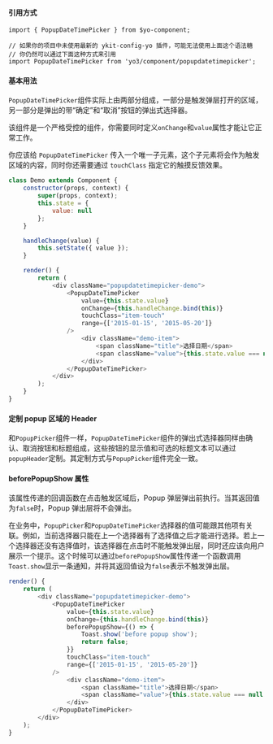 #### 引用方式

```
import { PopupDateTimePicker } from $yo-component;

// 如果你的项目中未使用最新的 ykit-config-yo 插件，可能无法使用上面这个语法糖
// 你仍然可以通过下面这种方式来引用
import PopupDateTimePicker from 'yo3/component/popupdatetimepicker';
```


#### 基本用法

`PopupDateTimePicker`组件实际上由两部分组成，一部分是触发弹层打开的区域，另一部分是弹出的带“确定”和“取消”按钮的弹出式选择器。

该组件是一个严格受控的组件，你需要同时定义`onChange`和`value`属性才能让它正常工作。

你应该给 `PopupDateTimePicker` 传入一个唯一子元素，这个子元素将会作为触发区域的内容，同时你还需要通过 `touchClass` 指定它的触摸反馈效果。

```javascript
class Demo extends Component {
    constructor(props, context) {
        super(props, context);
        this.state = {
            value: null
        };
    }

    handleChange(value) {
        this.setState({ value });
    }

    render() {
        return (
            <div className="popupdatetimepicker-demo">
                <PopupDateTimePicker
                    value={this.state.value}
                    onChange={this.handleChange.bind(this)}
                    touchClass="item-touch"
                    range={['2015-01-15', '2015-05-20']}
                />
                    <div className="demo-item">
                        <span className="title">选择日期</span>
                        <span className="value">{this.state.value === null ? '请选择日期' : this.state.value}</span>
                    </div>
                </PopupDateTimePicker>
            </div>
        );
    }
}
```

#### 定制 popup 区域的 Header

和`PopupPicker`组件一样，`PopupDateTimePicker`组件的弹出式选择器同样由确认、取消按钮和标题组成，这些按钮的显示值和可选的标题文本可以通过`popupHeader`定制。其定制方式与`PopupPicker`组件完全一致。

#### beforePopupShow 属性

该属性传递的回调函数在点击触发区域后，Popup 弹层弹出前执行。当其返回值为`false`时，Popup 弹出层将不会弹出。

在业务中，`PopupPicker`和`PopupDateTimePicker`选择器的值可能跟其他项有关联。例如，当前选择器只能在上一个选择器有了选择值之后才能进行选择。若上一个选择器还没有选择值时，该选择器在点击时不能触发弹出层，同时还应该向用户展示一个提示。这个时候可以通过`beforePopupShow`属性传递一个函数调用`Toast.show`显示一条通知，并将其返回值设为`false`表示不触发弹出层。

```javascript
render() {
    return (
        <div className="popupdatetimepicker-demo">
            <PopupDateTimePicker
                value={this.state.value}
                onChange={this.handleChange.bind(this)}
                beforePopupShow={() => {
                    Toast.show('before popup show');
                    return false;
                }}
                touchClass="item-touch"
                range={['2015-01-15', '2015-05-20']}
            />
                <div className="demo-item">
                    <span className="title">选择日期</span>
                    <span className="value">{this.state.value === null ? '请选择日期' : this.state.value}</span>
                </div>
            </PopupDateTimePicker>
        </div>
    );
}
```